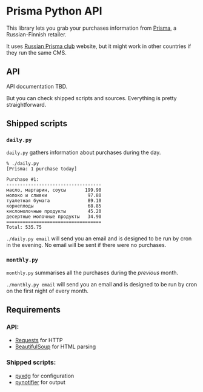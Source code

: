 Prisma Python API
==================

This library lets you grab your purchases information from [Prisma][prisma], a Russian-Finnish retailer.

It uses [Russian Prisma club][club] website, but it might work in other countries if they run
the same CMS.


API
----

API documentation TBD.

But you can check shipped scripts and sources. Everything is pretty straightforward.


Shipped scripts
----------------

### `daily.py`

`daily.py` gathers information about purchases during the day.

~~~~~~~~ShellSession
% ./daily.py  
[Prisma: 1 purchase today]

Purchase #1:
-----------------------------------
масло, маргарин, соусы       199.90
молоко и сливки               97.80
туалетная бумага              89.10
корнеплоды                    68.85
кисломолочные продукты        45.20
десертные молочные продукты   34.90
===================================
Total: 535.75
~~~~~~~~~

`./daily.py email` will send you an email and is designed to be run by cron in the evening.
No email will be sent if there were no purchases.

### `monthly.py`

`monthly.py` summarises all the purchases during the _previous_ month.

`./monthly.py email` will send you an email and is designed to be run by cron on the first night of every month.


Requirements
-------------

### API:

* [Requests](http://python-requests.org/) for HTTP
* [BeautifulSoup](http://www.crummy.com/software/BeautifulSoup/) for HTML parsing

### Shipped scripts:

* [pyxdg](https://freedesktop.org/www/Software/pyxdg/) for configuration
* [pynotifier](https://github.com/kirelagin/pynotifier) for output


 [prisma]:  http://prismamarket.ru/
 [club]:    http://www.sok-ru.tx.fi/
